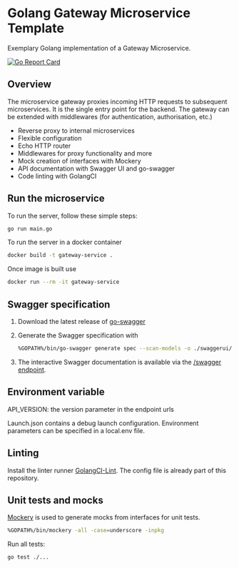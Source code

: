 # Golang Gateway Microservice Template

Exemplary Golang implementation of a Gateway Microservice.

[![Go Report Card](https://goreportcard.com/badge/github.com/matthiassommer/golang-gateway-microservice-template)](https://goreportcard.com/report/github.com/matthiassommer/golang-gateway-microservice-template)

## Overview

The microservice gateway proxies incoming HTTP requests to subsequent microservices. It is the single entry point for the backend.
The gateway can be extended with middlewares (for authentication, authorisation, etc.)

- Reverse proxy to internal microservices
- Flexible configuration
- Echo HTTP router
- Middlewares for proxy functionality and more
- Mock creation of interfaces with Mockery
- API documentation with Swagger UI and go-swagger
- Code linting with GolangCI

## Run the microservice

To run the server, follow these simple steps:

```bash
go run main.go
```

To run the server in a docker container

```bash
docker build -t gateway-service .
```

Once image is built use

```bash
docker run --rm -it gateway-service
```

## Swagger specification

1. Download the latest release of [go-swagger](https://github.com/go-swagger/go-swagger/releases)

2. Generate the Swagger specification with

    ```bash
    %GOPATH%/bin/go-swagger generate spec --scan-models -o ./swaggerui/swagger.json
    ```

3. The interactive Swagger documentation is available via the [/swagger endpoint](http://localhost:8080/swagger/).

## Environment variable

API_VERSION: the version parameter in the endpoint urls

Launch.json contains a debug launch configuration. Environment parameters can be specified in a local.env file.


## Linting

Install the linter runner [GolangCI-Lint](https://github.com/golangci/golangci-lint). The config file is already part of this repository.

## Unit tests and mocks

[Mockery](https://github.com/vektra/mockery) is used to generate mocks from interfaces for unit tests.

```bash
%GOPATH%/bin/mockery -all -case=underscore -inpkg
```

Run all tests:

```bash
go test ./...
```
